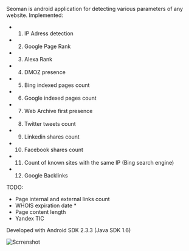 Seoman is android application for detecting various parameters of any website.
Implemented:
- 1) IP Adress detection
- 2) Google Page Rank
- 3) Alexa Rank
- 4) DMOZ presence
- 5) Bing indexed pages count
- 6) Google indexed pages count
- 7) Web Archive first presence
- 8) Twitter tweets count
- 9) Linkedin shares count
- 10) Facebook shares count
- 11) Count of known sites with the same IP (Bing search engine)
- 12) Google Backlinks


TODO:

- Page internal and external links count
- WHOIS expiration date *
- Page content length
- Yandex TIC


Developed with Android SDK 2.3.3 (Java SDK 1.6)

![Scrrenshot](https://raw.github.com/Fivell/seodroid/master/screenshot.jpg)
